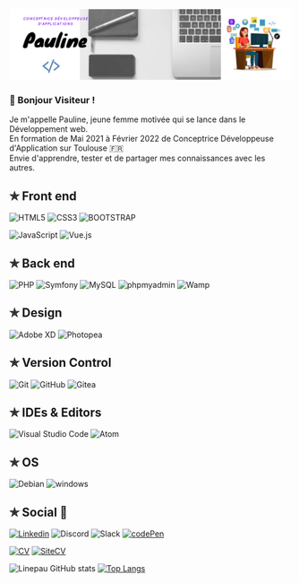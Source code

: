 <img src="https://github.com/linepau31/linepau31/blob/main/Pauline.png">

### 👋 Bonjour Visiteur !

<p>
  Je m'appelle Pauline, jeune femme motivée qui se lance dans le Développement web. </br>  
  En formation de Mai 2021 à Février 2022 de Conceptrice Développeuse d'Application sur Toulouse 🇫🇷 </br>  
  Envie d'apprendre, tester et de partager mes connaissances avec les autres.
</p>  

<h2>✯ Front end</h2>
 
![HTML5](https://img.shields.io/badge/-HTML5-%23E44D27?style=for-the-badge&logo=html5&logoColor=ffffff)
![CSS3](https://img.shields.io/badge/-CSS3-%231572B6?style=for-the-badge&logo=css3)
![BOOTSTRAP](https://img.shields.io/badge/Bootstrap-563D7C?style=for-the-badge&logo=bootstrap&logoColor=white)

![JavaScript](https://img.shields.io/badge/JAVASCRIPT-323330?style=for-the-badge&logo=javascript&logoColor=F7DF1E)
![Vue.js](https://img.shields.io/badge/Vue.js-35495E?style=for-the-badge&logo=vue.js&logoColor=4FC08D)

<h2> ✯ Back end</h2>

![PHP](https://img.shields.io/badge/php-%23777BB4.svg?style=for-the-badge&logo=php&logoColor=white)
![Symfony](https://img.shields.io/badge/Synfony-EF2D5E?style=for-the-badge&logo=symfony&logoColor=000000)
![MySQL](https://img.shields.io/badge/MySQL-00000F?style=for-the-badge&logo=mysql&logoColor=white)
![phpmyadmin](https://img.shields.io/badge/phpmyadmin-6C78AF?style=for-the-badge&logo=phpmyadmin&logoColor=white)
![Wamp](https://img.shields.io/badge/wampserver-FB7A24?style=for-the-badge&logo=wampserver&logoColor=000000)

<!--
![Python](https://img.shields.io/badge/python-3670A0?style=for-the-badge&logo=python&logoColor=ffdd54)
![Django](https://img.shields.io/badge/Django-092E20?style=for-the-badge&logo=django&logoColor=white)
![Node.JS](https://img.shields.io/badge/NODE.JS-43853D?style=for-the-badge&logo=node.js&logoColor=ffffff)
![NPM](https://img.shields.io/badge/NPM-%23000000.svg?style=for-the-badge&logo=npm&logoColor=white)
![Yarn](https://img.shields.io/badge/yarn-%232C8EBB.svg?style=for-the-badge&logo=yarn&logoColor=white)
![PostgreSQL](https://img.shields.io/badge/PostgreSQL-316192?style=for-the-badge&logo=postgresql&logoColor=white)
-->

 <h2>✯ Design</h2>

![Adobe XD](https://img.shields.io/badge/adobexd-FF61F6.svg?style=for-the-badge&logo=adobexd&logoColor=000000)
![Photopea](https://img.shields.io/badge/photopea-18A497.svg?style=for-the-badge&logo=photopea&logoColor=000000)
<!--![Figma](https://img.shields.io/badge/figma-%23F24E1E.svg?style=for-the-badge&logo=figma&logoColor=white)-->

 <h2>✯ Version Control</h2>

![Git](https://img.shields.io/badge/git-%23F05033.svg?style=for-the-badge&logo=git&logoColor=white)
![GitHub](https://img.shields.io/badge/github-%23121011.svg?style=for-the-badge&logo=github&logoColor=white)
![Gitea](https://img.shields.io/badge/gitea-609926.svg?style=for-the-badge&logo=gitea&logoColor=white)
<!--![GitLab](https://img.shields.io/badge/gitlab-%23181717.svg?style=for-the-badge&logo=gitlab&logoColor=white)-->


 <h2>✯ IDEs & Editors</h2>

![Visual Studio Code](https://img.shields.io/badge/Visual%20Studio%20Code-0078d7.svg?style=for-the-badge&logo=visual-studio-code&logoColor=white)
![Atom](https://img.shields.io/badge/Atom-66595C?style=for-the-badge&logo=Atom&logoColor=white)


<h2>✯ OS</h2>

![Debian](https://img.shields.io/badge/debian-A81D33?style=for-the-badge&logo=debian&logoColor=white)
![windows](https://img.shields.io/badge/windows-0078D6?style=for-the-badge&logo=windows&logoColor=white)

<h2> ✯ Social 👥</h2>
 
[![Linkedin](https://img.shields.io/badge/-Pauline-black?style=for-the-badge&logo=Linkedin)](https://www.linkedin.com/in/pauline-marot-5276551ba/) 
![Discord](https://img.shields.io/badge/pauline%234127-%237289DA.svg?style=for-the-badge&logo=discord&logoColor=white)
![Slack](https://img.shields.io/badge/Slack-4A154B?style=for-the-badge&logo=slack&logoColor=white)
[![codePen](https://img.shields.io/badge/codepen-025E8C?style=for-the-badge&logo=codepen&logoColor=white)](https://codepen.io/linepau31)

[![CV](https://img.shields.io/badge/CV-0ABF53?style=for-the-badge&logo=docusign&logoColor=000000)](https://cvdesignr.com/p/602e4c10419f8)
[![SiteCV](https://img.shields.io/badge/Site%20CV-FF9E0F?style=for-the-badge&logo=docusign&logoColor=000000)](https://linepau31.github.io/)


![Linepau GitHub stats](https://github-readme-stats.vercel.app/api?username=linepau31&show_icons=true&theme=radical)
[![Top Langs](https://github-readme-stats.vercel.app/api/top-langs/?username=linepau31&layout=compact&theme=radical)](https://github.com/linepau31/github-readme-stats)


